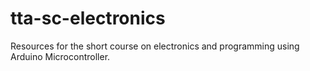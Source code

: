 # tta-sc-electronics
Resources for the short course on electronics and programming using Arduino Microcontroller.
